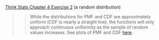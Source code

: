 [Think Stats Chapter 4 Exercise 2](http://greenteapress.com/thinkstats2/html/thinkstats2005.html#toc41) (a random distribution)

>> While the distributions for PMF and CDF are approximately uniform (CDF is nearly a straight line), the functions will only approach continuous uniformity as the sample of random values increases.
>> See plots of PMF and CDF [here](notebooks/chap04ex.ipynb#ch4ex2).

